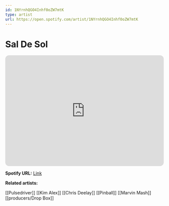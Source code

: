 ```yaml
---
id: 1NYrnhQGO4Inhf0oZW7mtK
type: artist
url: https://open.spotify.com/artist/1NYrnhQGO4Inhf0oZW7mtK
---
```

# Sal De Sol

<iframe style="border-radius:12px" src="https://open.spotify.com/embed/artist/1NYrnhQGO4Inhf0oZW7mtK" width="100%" height="352" frameBorder="0" allowfullscreen="" allow="autoplay; clipboard-write; encrypted-media; fullscreen; picture-in-picture" loading="lazy"></iframe>

**Spotify URL:** [Link](https://open.spotify.com/artist/1NYrnhQGO4Inhf0oZW7mtK)

**Related artists:**

[[Pulsedriver]]
[[Kim Alex]]
[[Chris Deelay]]
[[Pinball]]
[[Marvin Mash]]
[[producers/Drop Box]]
